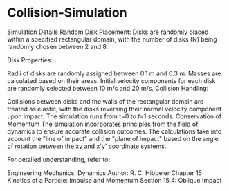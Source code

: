 # Collision-Simulation
Simulation Details
Random Disk Placement: Disks are randomly placed within a specified rectangular domain, with the number of disks (N) being randomly chosen between 2 and 8.

Disk Properties:

Radii of disks are randomly assigned between 0.1 m and 0.3 m.
Masses are calculated based on their areas.
Initial velocity components for each disk are randomly selected between 10 m/s and 20 m/s.
Collision Handling:

Collisions between disks and the walls of the rectangular domain are treated as elastic, with the disks reversing their normal velocity component upon impact.
The simulation runs from t=0 to 𝑡=1 seconds.
Conservation of Momentum
The simulation incorporates principles from the field of dynamics to ensure accurate collision outcomes. The calculations take into account the "line of impact" and the "plane of impact" based on the angle of rotation between the xy and x'y' coordinate systems.

For detailed understanding, refer to:

Engineering Mechanics, Dynamics
Author: R. C. Hibbeler
Chapter 15: Kinetics of a Particle: Impulse and Momentum
Section 15.4: Oblique Impact
